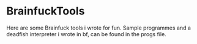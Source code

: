 # BrainfuckTools
Here are some Brainfuck tools i wrote for fun.
Sample programmes and a deadfish interpreter i wrote in bf, can be found in the progs file.